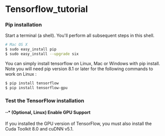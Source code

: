 # Tensorflow_tutorial

### Pip installation

Start a terminal (a shell). You'll perform all subsequent steps in this shell.
```bash
# Mac OS X
$ sudo easy_install pip
$ sudo easy_install --upgrade six
```
You can simply install tensorflow on Linux, Mac or Windows with pip install. Note you will need pip version 8.1 or later for the following commands to work on Linux :
```bash
$ pip install tensorflow
$ pip install tensorflow-gpu
```

### Test the TensorFlow installation
#### ⋅⋅* (Optional, Linux) Enable GPU Support

If you installed the GPU version of TensorFlow, you must also install the Cuda Toolkit 8.0 and cuDNN v5.1. 



